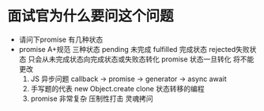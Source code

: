 # 面试官为什么要问这个问题
- 请问下promise 有几种状态
- promise A+规范
    三种状态 pending 未完成 fulfilled 完成状态 rejected失败状态
    只会从未完成状态向完成状态或失败态转化
    promise 状态一旦转化 将不能更改
    1. JS 异步问题 callback -> promise -> generator -> async await
    2. 手写题的代表 new Object.create clone
    状态转移的编程
    3. promise 非常复杂 压制性打击 灵魂拷问